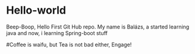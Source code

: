 # Hello-world
Beep-Boop, Hello First Git Hub repo.
My name is Balázs, a started learning java and now, i learning Spring-boot stuff

#Coffee is waifu, but Tea is not bad either, Engage!
